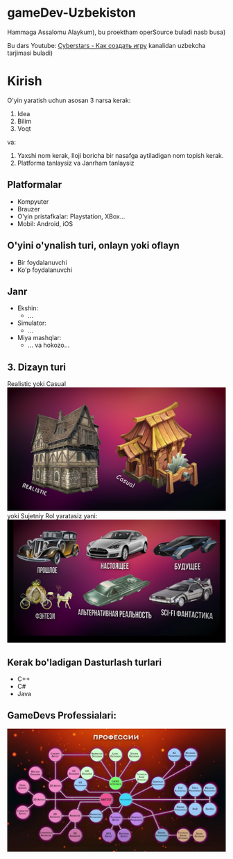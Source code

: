 # gameDev-Uzbekiston

Hammaga Assalomu Alaykum), bu proektham operSource buladi nasb busa)

Bu dars Youtube: [Cyberstars - Как создать игру](https://m.youtube.com/channel/UC6sAHpsU5HJgiy6090fowCg)
kanalidan uzbekcha tarjimasi buladi)

# Kirish
O'yin yaratish uchun asosan 3 narsa kerak:
1. Idea
2. Bilim
3. Voqt

va:
1. Yaxshi nom kerak, Iloji boricha bir nasafga aytiladigan nom topish kerak.
2. Platforma tanlaysiz va Janrham tanlaysiz

## Platformalar
* Kompyuter
* Brauzer
* O'yin pristafkalar: Playstation, XBox...
* Mobil: Android, iOS

## O'yini o'ynalish turi, onlayn yoki oflayn
* Bir foydalanuvchi
* Ko'p foydalanuvchi

## Janr
* Ekshin:
  * ...
* Simulator:
  * ...
* Miya mashqlar:
  * ...
va hokozo...

## 3. Dizayn turi
Realistic yoki Casual
![Youtube: Cyberstars](./2196f2d5ad4028873ea2cec7ad9a75e7.png)
yoki Sujetniy Rol yaratasiz yani:
![Youtube: Cyberstars](./c63c0daef952305fcc3ff1f393b79aec.png)

## Kerak bo'ladigan Dasturlash turlari
* C++
* C#
* Java


## GameDevs Professialari:
![Youtube: Cyberstars](./c391b0a22f5c1e46d62c8274a21ced6e.jpg)
